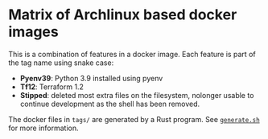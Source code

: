 Matrix of Archlinux based docker images
========================

This is a combination of features in a docker image. Each feature is part of the tag name using snake case:

- **Pyenv39**: Python 3.9 installed using pyenv
- **Tf12**: Terraform 1.2
- **Stipped**: deleted most extra files on the filesystem, nolonger usable to continue development as the shell has been removed.

The docker files in `tags/` are generated by a Rust program. See [`generate.sh`](generate.sh) for more information.